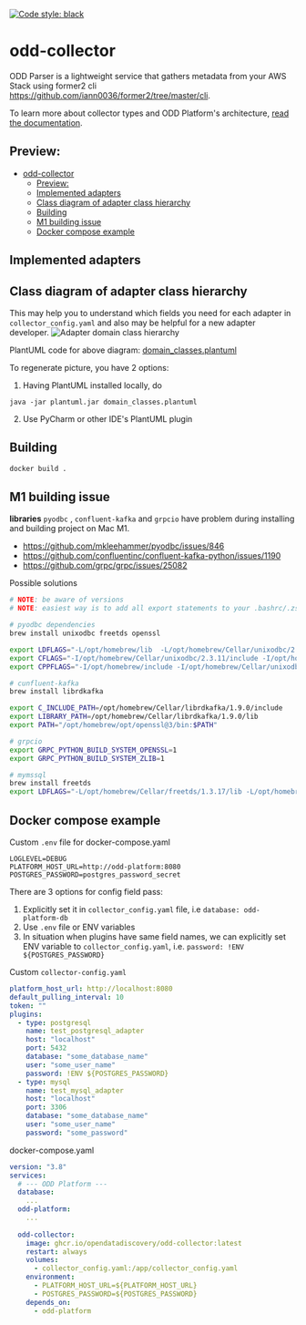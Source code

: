 [![Code style: black](https://img.shields.io/badge/code%20style-black-000000.svg)](https://github.com/psf/black)
# odd-collector
ODD Parser is a lightweight service that gathers metadata from your AWS Stack using former2 cli https://github.com/iann0036/former2/tree/master/cli.

To learn more about collector types and ODD Platform's architecture, [read the documentation](https://docs.opendatadiscovery.org/architecture).

## Preview:
- [odd-collector](#odd-collector)
  - [Preview:](#preview)
  - [Implemented adapters](#implemented-adapters)
  - [Class diagram of adapter class hierarchy](#class-diagram-of-adapter-class-hierarchy)
  - [Building](#building)
  - [M1 building issue](#m1-building-issue)
  - [Docker compose example](#docker-compose-example)

## Implemented adapters



## Class diagram of adapter class hierarchy
This may help you to understand which fields you need for each adapter in `collector_config.yaml` and also may be helpful for a new adapter developer.
![Adapter domain class hierarchy](adapter_domain_classes.png)

PlantUML code for above diagram: [domain_classes.plantuml](domain_classes.plantuml)

To regenerate picture, you have 2 options:
1. Having PlantUML installed locally, do
```shell
java -jar plantuml.jar domain_classes.plantuml
```
2. Use PyCharm or other IDE's PlantUML plugin


## Building
```bash
docker build .
```

## M1 building issue

**libraries** `pyodbc` , `confluent-kafka` and `grpcio`   have problem during installing and building project on Mac M1.

- https://github.com/mkleehammer/pyodbc/issues/846
- https://github.com/confluentinc/confluent-kafka-python/issues/1190
- https://github.com/grpc/grpc/issues/25082

Possible solutions
```bash
# NOTE: be aware of versions
# NOTE: easiest way is to add all export statements to your .bashrc/.zshrc file

# pyodbc dependencies
brew install unixodbc freetds openssl

export LDFLAGS="-L/opt/homebrew/lib  -L/opt/homebrew/Cellar/unixodbc/2.3.11/include -L/opt/homebrew/Cellar/freetds/1.3.17/lib -L/opt/homebrew/Cellar/openssl@1.1/1.1.1t/lib"
export CFLAGS="-I/opt/homebrew/Cellar/unixodbc/2.3.11/include -I/opt/homebrew/opt/freetds/include"
export CPPFLAGS="-I/opt/homebrew/include -I/opt/homebrew/Cellar/unixodbc/2.3.11/include -I/opt/homebrew/opt/openssl@3/include"

# cunfluent-kafka
brew install librdkafka

export C_INCLUDE_PATH=/opt/homebrew/Cellar/librdkafka/1.9.0/include
export LIBRARY_PATH=/opt/homebrew/Cellar/librdkafka/1.9.0/lib
export PATH="/opt/homebrew/opt/openssl@3/bin:$PATH"

# grpcio
export GRPC_PYTHON_BUILD_SYSTEM_OPENSSL=1
export GRPC_PYTHON_BUILD_SYSTEM_ZLIB=1

# mymssql
brew install freetds
export LDFLAGS="-L/opt/homebrew/Cellar/freetds/1.3.17/lib -L/opt/homebrew/Cellar/openssl@1.1/1.1.1t/lib"
```

## Docker compose example
Custom `.env` file for docker-compose.yaml
```
LOGLEVEL=DEBUG
PLATFORM_HOST_URL=http://odd-platform:8080
POSTGRES_PASSWORD=postgres_password_secret
```

There are 3 options for config field pass:
1. Explicitly set it in `collector_config.yaml` file, i.e `database: odd-platform-db`
2. Use `.env` file or ENV variables
3. In situation when plugins have same field names, we can  explicitly set ENV variable to `collector_config.yaml`, i.e. `password: !ENV ${POSTGRES_PASSWORD}`

Custom `collector-config.yaml`
```yaml
platform_host_url: http://localhost:8080
default_pulling_interval: 10
token: ""
plugins:
  - type: postgresql
    name: test_postgresql_adapter
    host: "localhost"
    port: 5432
    database: "some_database_name"
    user: "some_user_name"
    password: !ENV ${POSTGRES_PASSWORD}
  - type: mysql
    name: test_mysql_adapter
    host: "localhost"
    port: 3306
    database: "some_database_name"
    user: "some_user_name"
    password: "some_password"
```

docker-compose.yaml
```yaml
version: "3.8"
services:
  # --- ODD Platform ---
  database:
    ...
  odd-platform:
    ...
  
  odd-collector:
    image: ghcr.io/opendatadiscovery/odd-collector:latest
    restart: always
    volumes:
      - collector_config.yaml:/app/collector_config.yaml
    environment:
      - PLATFORM_HOST_URL=${PLATFORM_HOST_URL}
      - POSTGRES_PASSWORD=${POSTGRES_PASSWORD}
    depends_on:
      - odd-platform
```
